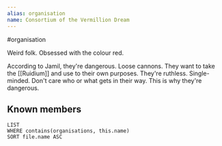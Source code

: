 ```yaml
---
alias: organisation
name: Consortium of the Vermillion Dream
---
```


#organisation

Weird folk. Obsessed with the colour red.

According to Jamil, they're dangerous. Loose cannons. They want to take the [[Ruidium]] and use to their own purposes. They're ruthless. Single-minded. Don't care who or what gets in their way. This is why they're dangerous.

## Known members

```dataview
LIST 
WHERE contains(organisations, this.name)
SORT file.name ASC
```


